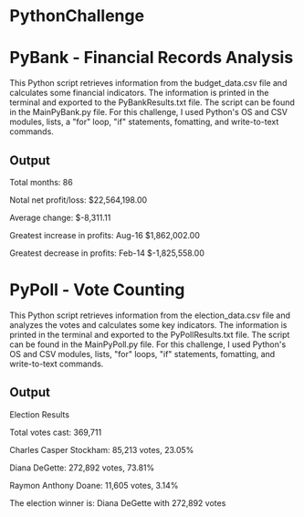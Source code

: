 # PythonChallenge
# PyBank - Financial Records Analysis
This Python script retrieves information from the budget_data.csv file and calculates some financial indicators. The information is printed in the terminal and exported to the PyBankResults.txt file. The script can be found in the MainPyBank.py file. For this challenge, I used Python's OS and CSV modules, lists, a "for" loop, "if" statements, fomatting, and write-to-text commands.

## Output
Total months: 86

Notal net profit/loss: $22,564,198.00

Average change: $-8,311.11

Greatest increase in profits: Aug-16 $1,862,002.00

Greatest decrease in profits: Feb-14 $-1,825,558.00

# PyPoll - Vote Counting
This Python script retrieves information from the election_data.csv file and analyzes the votes and calculates some key indicators. The information is printed in the terminal and exported to the PyPollResults.txt file. The script can be found in the MainPyPoll.py file. For this challenge, I used Python's OS and CSV modules, lists, "for" loops, "if" statements, fomatting, and write-to-text commands.

## Output
Election Results

Total votes cast: 369,711

Charles Casper Stockham: 85,213 votes, 23.05%

Diana DeGette: 272,892 votes, 73.81%

Raymon Anthony Doane: 11,605 votes, 3.14%

The election winner is: Diana DeGette with 272,892 votes    